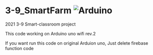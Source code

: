 # 3-9_SmartFarm ![Arduino](https://img.shields.io/badge/Arduino-00979D?style=flat-square&logo=Arduino&logoColor=white)

2021 3-9 Smart-classroom project

This code working on Arduino uno wifi rev.2

If you want run this code on original Arduion uno, Just delete firebase function code
